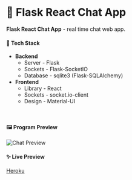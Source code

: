 # 🏫 Flask React Chat App

**Flask React Chat App** - real time chat web app.

#### 🎨 Tech Stack

- **Backend**
  - Server - Flask
  - Sockets - Flask-SocketIO
  - Database - sqlite3 (Flask-SQLAlchemy)
- **Frontend**
  - Library - React
  - Sockets - socket.io-client
  - Design - Material-UI

<br />

#### 🖼️ Program Preview

![Chat Preview](https://github.com/fzwolinski/event-chat/blob/main/preview/chat_prev.png)

#### ✨ Live Preview

[Heroku](https://event-chat-app.herokuapp.com)

